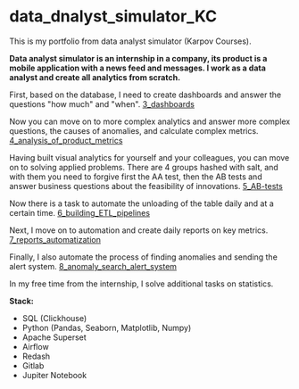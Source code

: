 # data_dnalyst_simulator_KC

This is my portfolio from data analyst simulator (Karpov Courses).

**Data analyst simulator is an internship in a company, its product is a mobile application with a news feed and messages. I work as a data analyst and create all analytics from scratch.**

First, based on the database, I need to create dashboards and answer the questions "how much" and "when". [3_dashboards](https://github.com/artem-maslov/data_analyst_simulator_KC/tree/main/3_dashboards)

Now you can move on to more complex analytics and answer more complex questions, the causes of anomalies, and calculate complex metrics. [4_analysis_of_product_metrics](https://github.com/artem-maslov/data_analyst_simulator_KC/tree/main/4_analysis_of_product_metrics)

Having built visual analytics for yourself and your colleagues, you can move on to solving applied problems. There are 4 groups hashed with salt, and with them you need to forgive first the AA test, then the AB tests and answer business questions about the feasibility of innovations. [5_AB-tests](https://github.com/artem-maslov/data_analyst_simulator_KC/tree/main/5_AB-tests)

Now there is a task to automate the unloading of the table daily and at a certain time. [6_building_ETL_pipelines](https://github.com/artem-maslov/data_analyst_simulator_KC/tree/main/6_building_ETL_pipelines)

Next, I move on to automation and create daily reports on key metrics. [7_reports_automatization](https://github.com/artem-maslov/data_analyst_simulator_KC/tree/main/7_reports_automatization)

Finally, I also automate the process of finding anomalies and sending the alert system. [8_anomaly_search_alert_system](https://github.com/artem-maslov/data_analyst_simulator_KC/tree/main/8_anomaly_search_alert_system)

In my free time from the internship, I solve additional tasks on statistics. []()

**Stack:**
* SQL (Clickhouse)
* Python (Pandas, Seaborn, Matplotlib, Numpy)
* Apache Superset
* Airflow
* Redash
* Gitlab
* Jupiter Notebook

